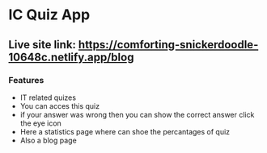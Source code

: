 # IC Quiz App
<h2>Live site link: <a href="https://comforting-snickerdoodle-10648c.netlify.app/blog">https://comforting-snickerdoodle-10648c.netlify.app/blog </a></h2>
<h3>Features</h3>
<ul>
<li>IT related quizes</li>
<li>You can acces this quiz</li>
<li>if your answer was wrong then you can show the correct answer click the eye icon</li>
<li>Here a statistics page where can shoe the percantages of quiz</li>
<li>Also a blog page</li>


